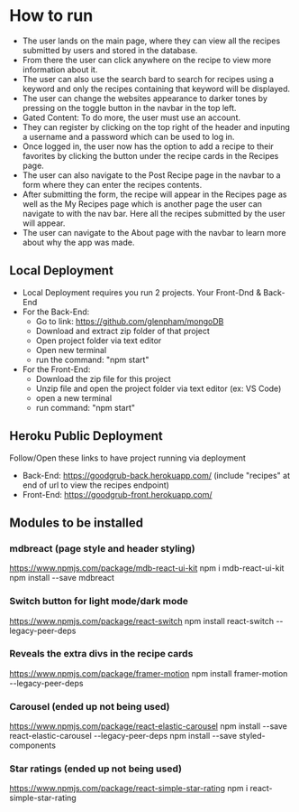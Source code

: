 # How to run

- The user lands on the main page, where they can view all the recipes submitted by users and stored in the database.
- From there the user can click anywhere on the recipe to view more information about it.
- The user can also use the search bard to search for recipes using a keyword and only the recipes containing that keyword will be displayed.
- The user can change the websites appearance to darker tones by pressing on the toggle button in the navbar in the top left.
- Gated Content: To do more, the user must use an account.
- They can register by clicking on the top right of the header and inputing a username and a password which can be used to log in.
- Once logged in, the user now has the option to add a recipe to their favorites by clicking the button under the recipe cards in the Recipes page. 
- The user can also navigate to the Post Recipe page in the navbar to a form where they can enter the recipes contents.
- After submitting the form, the recipe will appear in the Recipes page as well as the My Recipes page which is another page the user can navigate to with the nav bar. Here all the recipes submitted by the user will appear.
- The user can navigate to the About page with the navbar to learn more about why the app was made.

## Local Deployment
- Local Deployment requires you run 2 projects. Your Front-Dnd &  Back-End
- For the Back-End:
  - Go to link: https://github.com/glenpham/mongoDB
  - Download and extract zip folder of that project
  - Open project folder via text editor
  - Open new terminal 
  - run the command: "npm start"
- For the Front-End:
  - Download the zip file for this project
  - Unzip file and open the project folder via text editor (ex: VS Code)
  - open a new terminal
  - run command: "npm start"

## Heroku Public Deployment
Follow/Open these links to have project running via deployment
- Back-End: https://goodgrub-back.herokuapp.com/ (include "recipes" at end of url to view the recipes endpoint)
- Front-End: https://goodgrub-front.herokuapp.com/

## Modules to be installed

### mdbreact (page style and header styling)

https://www.npmjs.com/package/mdb-react-ui-kit
npm i mdb-react-ui-kit
npm install --save mdbreact

### Switch button for light mode/dark mode

https://www.npmjs.com/package/react-switch
npm install react-switch --legacy-peer-deps

### Reveals the extra divs in the recipe cards

https://www.npmjs.com/package/framer-motion
npm install framer-motion --legacy-peer-deps

### Carousel (ended up not being used)

https://www.npmjs.com/package/react-elastic-carousel
npm install --save react-elastic-carousel --legacy-peer-deps
npm install --save styled-components

### Star ratings (ended up not being used)

https://www.npmjs.com/package/react-simple-star-rating
npm i react-simple-star-rating
